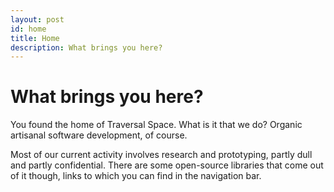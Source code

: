 ```yaml
---
layout: post
id: home
title: Home
description: What brings you here?
---
```


# What brings you here?

You found the home of Traversal Space. What is it that we do? Organic artisanal software development, of course.

Most of our current activity involves research and prototyping, partly dull and partly confidential. There are some open-source libraries that come out of it though, links to which you can find in the navigation bar.

<a href="#" class="traversal-email"></a>
